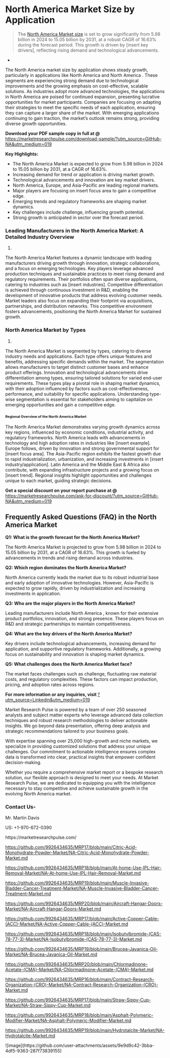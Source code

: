 <h1>North America  Market&nbsp;Size by Application</h1><blockquote><p>The <a href="https://marketresearchpulse.com/download-sample/?utm_source=GitHub-NA&amp;utm_medium=019">North America  Market size</a> is set to grow significantly from 5.98 billion in 2024 to 15.05 billion by 2031, at a robust CAGR of 16.63% during the forecast period. This growth is driven by [insert key drivers], reflecting rising demand and technological advancements.</p></blockquote><ul><li></li></ul><p>The North America  market size by application shows steady growth, particularly in applications like North America  and North America . These segments are experiencing strong demand due to technological improvements and the growing emphasis on cost-effective, scalable solutions. As industries adopt more advanced technologies, the applications in North America  are poised for continued expansion, presenting lucrative opportunities for market participants. Companies are focusing on adapting their strategies to meet the specific needs of each application, ensuring they can capture a larger share of the market. With emerging applications continuing to gain traction, the market’s outlook remains strong, providing diverse growth opportunities.</p><p><strong>Download your PDF sample copy in full at @ </strong><a href="https://marketresearchpulse.com/download-sample/?utm_source=GitHub-NA&amp;utm_medium=019">https://marketresearchpulse.com/download-sample/?utm_source=GitHub-NA&amp;utm_medium=019</a></p><p><strong>Key Highlights: </strong></p><ul><li>The North America  Market is expected to grow from 5.98 billion in 2024 to 15.05 billion by 2031, at a CAGR of 16.63%.</li><li>Increasing demand for trend or application is driving market growth.</li><li>Technological advancements and innovation are key market drivers.</li><li>North America, Europe, and Asia-Pacific are leading regional markets.</li><li>Major players are focusing on insert focus area to gain a competitive edge.</li><li>Emerging trends and regulatory frameworks are shaping market dynamics.</li><li>Key challenges include challenge, influencing growth potential.</li><li>Strong growth is anticipated in sector over the forecast period.</li></ul><h3>Leading Manufacturers in the North America  Market: A Detailed Industry Overview</h3><ol><li></li></ol><div class="flex max-w-full flex-col flex-grow"><div class="min-h-8 text-message flex w-full flex-col items-end gap-2 whitespace-normal break-words [.text-message+&amp;]:mt-5" dir="auto" data-message-author-role="assistant" data-message-id="fd8432e4-4910-450d-b182-61b7bfb0a01f" data-message-model-slug="gpt-4o"><div class="flex w-full flex-col gap-1 empty:hidden first:pt-[3px]"><div class="markdown prose w-full break-words dark:prose-invert light"><p>The North America  Market features a dynamic landscape with leading manufacturers driving growth through innovation, strategic collaborations, and a focus on emerging technologies. Key players leverage advanced production techniques and sustainable practices to meet rising demand and regulatory requirements. Their portfolios often span diverse applications, catering to industries such as [insert industries]. Competitive differentiation is achieved through continuous investment in R&amp;D, enabling the development of innovative products that address evolving customer needs. Market leaders also focus on expanding their footprint via acquisitions, partnerships, and distribution networks. This competitive environment fosters advancements, positioning the North America  Market for sustained growth.</p></div></div></div></div><h3>North America  Market by Types</h3><ol><li></li></ol><div class="flex max-w-full flex-col flex-grow"><div class="min-h-8 text-message flex w-full flex-col items-end gap-2 whitespace-normal break-words [.text-message+&amp;]:mt-5" dir="auto" data-message-author-role="assistant" data-message-id="084470be-0bb7-4664-bddf-5156b4f41249" data-message-model-slug="gpt-4o-mini"><div class="flex w-full flex-col gap-1 empty:hidden first:pt-[3px]"><div class="markdown prose w-full break-words dark:prose-invert light"><p>The North America  Market is segmented by types, catering to diverse industry needs and applications. Each type offers unique features and benefits, addressing specific demands within the market. The segmentation allows manufacturers to target distinct customer bases and enhance product offerings. Innovation and technological advancements drive differentiation among types, ensuring tailored solutions for varied end-user requirements. These types play a pivotal role in shaping market dynamics, with their adoption influenced by factors such as cost-effectiveness, performance, and suitability for specific applications. Understanding type-wise segmentation is essential for stakeholders aiming to capitalize on emerging opportunities and gain a competitive edge.</p></div></div></div></div><h3><span style="font-size: 11px;">Regional Overview of the North America  Market</span></h3><div class="flex max-w-full flex-col flex-grow"><div class="min-h-8 text-message flex w-full flex-col items-end gap-2 whitespace-normal break-words [.text-message+&amp;]:mt-5" dir="auto" data-message-author-role="assistant" data-message-id="e9038762-ce64-4e30-91c9-9bd413514231" data-message-model-slug="gpt-4o-mini"><div class="flex w-full flex-col gap-1 empty:hidden first:pt-[3px]"><div class="markdown prose w-full break-words dark:prose-invert light"><p>The North America  Market demonstrates varying growth dynamics across key regions, influenced by economic conditions, industrial activity, and regulatory frameworks. North America leads with advancements in technology and high adoption rates in industries like [insert example]. Europe follows, driven by innovation and strong governmental support for [insert focus area]. The Asia-Pacific region exhibits the fastest growth due to rapid industrialization, urbanization, and increasing investments in [insert industry/application]. Latin America and the Middle East &amp; Africa also contribute, with expanding infrastructure projects and a growing focus on [insert trend]. Regional insights highlight opportunities and challenges unique to each market, guiding strategic decisions.</p></div></div></div></div><p><strong>Get a special discount on your report purchase at @ </strong><a href="https://marketresearchpulse.com/ask-for-discount/?utm_source=GitHub-NA&amp;utm_medium=019">https://marketresearchpulse.com/ask-for-discount/?utm_source=GitHub-NA&amp;utm_medium=019</a></p><h2>Frequently Asked Questions (FAQ) in the North America  Market</h2><p><strong>Q1: What is the growth forecast for the North America  Market?</strong></p><p>The North America  Market is projected to grow from 5.98 billion in 2024 to 15.05 billion by 2031, at a CAGR of 16.63%. This growth is fueled by advancements in trends and rising demand across industries.</p><p><strong>Q2: Which region dominates the North America  Market?</strong></p><p>North America currently leads the market due to its robust industrial base and early adoption of innovative technologies. However, Asia-Pacific is expected to grow rapidly, driven by industrialization and increasing investments in application.</p><p><strong>Q3: Who are the major players in the North America  Market?</strong></p><p>Leading manufacturers include North America , known for their extensive product portfolios, innovation, and strong presence. These players focus on R&amp;D and strategic partnerships to maintain competitiveness.</p><p><strong>Q4: What are the key drivers of the North America  Market?</strong></p><p>Key drivers include technological advancements, increasing demand for application, and supportive regulatory frameworks. Additionally, a growing focus on sustainability and innovation is shaping market dynamics.</p><p><strong>Q5: What challenges does the North America  Market face?</strong></p><p>The market faces challenges such as challenge, fluctuating raw material costs, and regulatory complexities. These factors can impact production, pricing, and adoption rates across regions.</p><p><strong>For more information or any inquiries, visit&nbsp;</strong><a href="?utm_source=Linkedin&utm_medium=019">?utm_source=Linkedin&utm_medium=019</a></p><p>Market Research Pulse is powered by a team of over 250 seasoned analysts and subject matter experts who leverage advanced data collection techniques and robust research methodologies to deliver actionable insights. We go beyond data presentation, offering deep analysis and strategic recommendations tailored to your business goals.</p><p>With expertise spanning over 25,000 high-growth and niche markets, we specialize in providing customized solutions that address your unique challenges. Our commitment to actionable intelligence ensures complex data is transformed into clear, practical insights that empower confident decision-making.</p><p>Whether you require a comprehensive market report or a bespoke research solution, our flexible approach is designed to meet your needs. At Market Research Pulse, we are dedicated to equipping you with the intelligence necessary to stay competitive and achieve sustainable growth in the evolving North America  market.</p><h3><strong>Contact Us-</strong></h3><p>Mr. Martin Davis</p><p>US: +1-970-672-0390</p><p>https://marketresearchpulse.com/</p><p><a href="https://github.com/9926434635/MRP17/blob/main/Citric-Acid-Monohydrate-Powder-Market/NA-Citric-Acid-Monohydrate-Powder-Market.md">https://github.com/9926434635/MRP17/blob/main/Citric-Acid-Monohydrate-Powder-Market/NA-Citric-Acid-Monohydrate-Powder-Market.md</a></p><p><a href="https://github.com/9926434635/MRP18/blob/main/At-home-Use-IPL-Hair-Removal-Market/NA-At-home-Use-IPL-Hair-Removal-Market.md">https://github.com/9926434635/MRP18/blob/main/At-home-Use-IPL-Hair-Removal-Market/NA-At-home-Use-IPL-Hair-Removal-Market.md</a></p><p><a href="https://github.com/9926434635/MRP19/blob/main/Muscle-Invasive-Bladder-Cancer-Treatment-Market/NA-Muscle-Invasive-Bladder-Cancer-Treatment-Market.md">https://github.com/9926434635/MRP19/blob/main/Muscle-Invasive-Bladder-Cancer-Treatment-Market/NA-Muscle-Invasive-Bladder-Cancer-Treatment-Market.md</a></p><p><a href="https://github.com/9926434635/MRP20/blob/main/Aircraft-Hangar-Doors-Market/NA-Aircraft-Hangar-Doors-Market.md">https://github.com/9926434635/MRP20/blob/main/Aircraft-Hangar-Doors-Market/NA-Aircraft-Hangar-Doors-Market.md</a></p><p><a href="https://github.com/9926434635/MRP17/blob/main/Active-Copper-Cable-(ACC)-Market/NA-Active-Copper-Cable-(ACC)-Market.md">https://github.com/9926434635/MRP17/blob/main/Active-Copper-Cable-(ACC)-Market/NA-Active-Copper-Cable-(ACC)-Market.md</a></p><p><a href="https://github.com/9926434635/MRP18/blob/main/Isobutylbromide-(CAS-78-77-3)-Market/NA-Isobutylbromide-(CAS-78-77-3)-Market.md">https://github.com/9926434635/MRP18/blob/main/Isobutylbromide-(CAS-78-77-3)-Market/NA-Isobutylbromide-(CAS-78-77-3)-Market.md</a></p><p><a href="https://github.com/9926434635/MRP19/blob/main/Brucea-Javanica-Oil-Market/NA-Brucea-Javanica-Oil-Market.md">https://github.com/9926434635/MRP19/blob/main/Brucea-Javanica-Oil-Market/NA-Brucea-Javanica-Oil-Market.md</a></p><p><a href="https://github.com/9926434635/MRP20/blob/main/Chlormadinone-Acetate-(CMA)-Market/NA-Chlormadinone-Acetate-(CMA)-Market.md">https://github.com/9926434635/MRP20/blob/main/Chlormadinone-Acetate-(CMA)-Market/NA-Chlormadinone-Acetate-(CMA)-Market.md</a></p><p><a href="https://github.com/9926434635/MRP16/blob/main/Contract-Research-Organization-(CRO)-Market/NA-Contract-Research-Organization-(CRO)-Market.md">https://github.com/9926434635/MRP16/blob/main/Contract-Research-Organization-(CRO)-Market/NA-Contract-Research-Organization-(CRO)-Market.md</a></p><p><a href="https://github.com/9926434635/MRP17/blob/main/Straw-Sippy-Cup-Market/NA-Straw-Sippy-Cup-Market.md">https://github.com/9926434635/MRP17/blob/main/Straw-Sippy-Cup-Market/NA-Straw-Sippy-Cup-Market.md</a></p><p><a href="https://github.com/9926434635/MRP18/blob/main/Asphalt-Polymeric-Modifier-Market/NA-Asphalt-Polymeric-Modifier-Market.md">https://github.com/9926434635/MRP18/blob/main/Asphalt-Polymeric-Modifier-Market/NA-Asphalt-Polymeric-Modifier-Market.md</a></p><p><a href="https://github.com/9926434635/MRP19/blob/main/Hydrotalcite-Market/NA-Hydrotalcite-Market.md">https://github.com/9926434635/MRP19/blob/main/Hydrotalcite-Market/NA-Hydrotalcite-Market.md</a></p>
![image](https://github.com/user-attachments/assets/9e9d9c42-3bba-4df5-9363-287f73839155)
